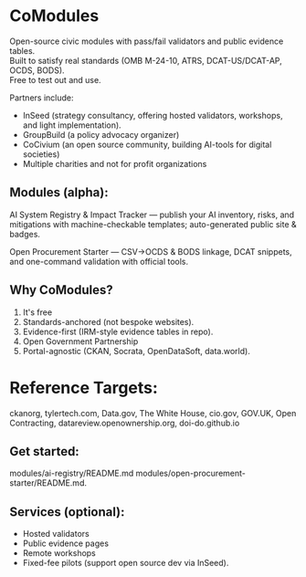 # CoModules
Open-source civic modules with pass/fail validators and public evidence tables.  
Built to satisfy real standards (OMB M-24-10, ATRS, DCAT-US/DCAT-AP, OCDS, BODS).  
Free to test out and use.  

Partners include:
- InSeed (strategy consultancy, offering hosted validators, workshops, and light implementation).
- GroupBuild (a policy advocacy organizer)
- CoCivium (an open source community, building AI-tools for digital societies)
- Multiple charities and not for profit organizations

## Modules (alpha):

AI System Registry & Impact Tracker — publish your AI inventory, risks, and mitigations with machine-checkable templates; auto-generated public site & badges. 

Open Procurement Starter — CSV→OCDS & BODS linkage, DCAT snippets, and one-command validation with official tools. 

## Why CoModules?

1. It's free
2. Standards-anchored (not bespoke websites).
3. Evidence-first (IRM-style evidence tables in repo).
4. Open Government Partnership
5. Portal-agnostic (CKAN, Socrata, OpenDataSoft, data.world).
 
# Reference Targets:
ckanorg, tylertech.com, Data.gov, The White House, cio.gov, GOV.UK, Open Contracting, datareview.openownership.org, doi-do.github.io

## Get started: 
modules/ai-registry/README.md
modules/open-procurement-starter/README.md.

## Services (optional): 
- Hosted validators
- Public evidence pages
- Remote workshops
- Fixed-fee pilots (support open source dev via InSeed).
